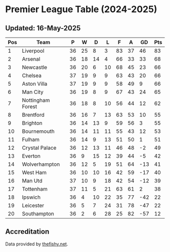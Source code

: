 # Premier League Table (2024-2025)
## Updated: 16-May-2025

| Pos | Team | P | W | D | L | F | A | GD | Pts |
| --- | --- | --- | --- | --- | --- | --- | --- | --- | --- |
| 1 | Liverpool | 36 | 25 | 8 | 3 | 83 | 37 | 46 | 83 |
| 2 | Arsenal | 36 | 18 | 14 | 4 | 66 | 33 | 33 | 68 |
| 3 | Newcastle | 36 | 20 | 6 | 10 | 68 | 45 | 23 | 66 |
| 4 | Chelsea | 37 | 19 | 9 | 9 | 63 | 43 | 20 | 66 |
| 5 | Aston Villa | 37 | 19 | 9 | 9 | 58 | 49 | 9 | 66 |
| 6 | Man City | 36 | 19 | 8 | 9 | 67 | 43 | 24 | 65 |
| 7 | Nottingham Forest | 36 | 18 | 8 | 10 | 56 | 44 | 12 | 62 |
| 8 | Brentford | 36 | 16 | 7 | 13 | 63 | 53 | 10 | 55 |
| 9 | Brighton | 36 | 14 | 13 | 9 | 59 | 56 | 3 | 55 |
| 10 | Bournemouth | 36 | 14 | 11 | 11 | 55 | 43 | 12 | 53 |
| 11 | Fulham | 36 | 14 | 9 | 13 | 51 | 50 | 1 | 51 |
| 12 | Crystal Palace | 36 | 12 | 13 | 11 | 46 | 48 | -2 | 49 |
| 13 | Everton | 36 | 9 | 15 | 12 | 39 | 44 | -5 | 42 |
| 14 | Wolverhampton | 36 | 12 | 5 | 19 | 51 | 64 | -13 | 41 |
| 15 | West Ham | 36 | 10 | 10 | 16 | 42 | 59 | -17 | 40 |
| 16 | Man Utd | 37 | 10 | 9 | 18 | 42 | 54 | -12 | 39 |
| 17 | Tottenham | 37 | 11 | 5 | 21 | 63 | 61 | 2 | 38 |
| 18 | Ipswich | 36 | 4 | 10 | 22 | 35 | 77 | -42 | 22 |
| 19 | Leicester | 36 | 5 | 7 | 24 | 31 | 78 | -47 | 22 |
| 20 | Southampton | 36 | 2 | 6 | 28 | 25 | 82 | -57 | 12 |

## Accreditation 

Data provided by [thefishy.net](https://www.thefishy.net/).
